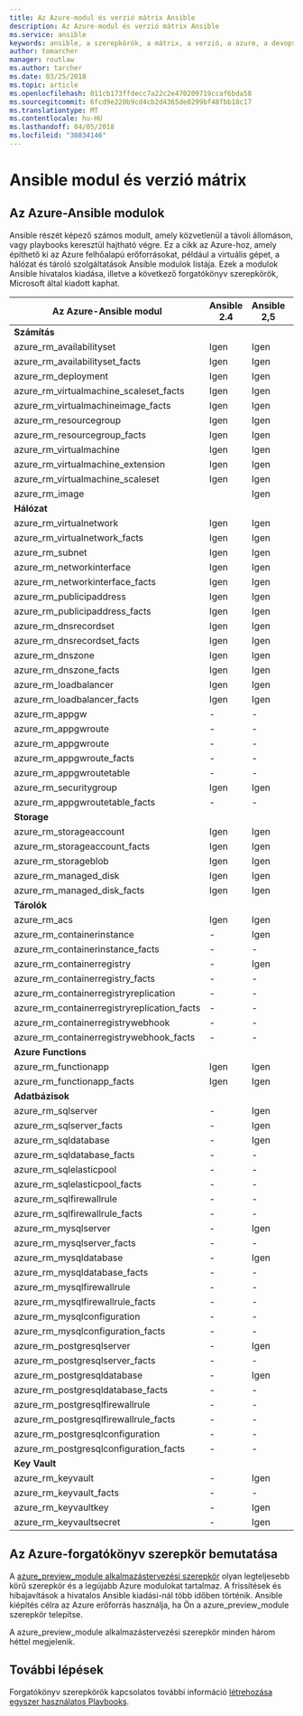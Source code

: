 ```yaml
---
title: Az Azure-modul és verzió mátrix Ansible
description: Az Azure-modul és verzió mátrix Ansible
ms.service: ansible
keywords: ansible, a szerepkörök, a mátrix, a verzió, a azure, a devops
author: tomarcher
manager: routlaw
ms.author: tarcher
ms.date: 03/25/2018
ms.topic: article
ms.openlocfilehash: 011cb173ffdecc7a22c2e470209719ccaf6bda58
ms.sourcegitcommit: 6fcd9e220b9cd4cb2d4365de0299bf48fbb18c17
ms.translationtype: MT
ms.contentlocale: hu-HU
ms.lasthandoff: 04/05/2018
ms.locfileid: "30834146"
---
```

# <a name="ansible-module-and-version-matrix"></a>Ansible modul és verzió mátrix

## <a name="ansible-modules-for-azure"></a>Az Azure-Ansible modulok
Ansible részét képező számos modult, amely közvetlenül a távoli állomáson, vagy playbooks keresztül hajtható végre.
Ez a cikk az Azure-hoz, amely építhető ki az Azure felhőalapú erőforrásokat, például a virtuális gépet, a hálózat és tároló szolgáltatások Ansible modulok listája. Ezek a modulok Ansible hivatalos kiadása, illetve a következő forgatókönyv szerepkörök, Microsoft által kiadott kaphat.

| Az Azure-Ansible modul                   |  Ansible 2.4 |  Ansible 2,5 |  Playbook Role [azure_preview_module](#introduction-to-azurepreviewmodule) | 
|---------------------------------------------|--------------|-----------------------------|-------------------------------------| 
| **Számítás**                    |           |                          |                                  | 
| azure_rm_availabilityset                    | Igen          | Igen                         | Igen                                 | 
| azure_rm_availabilityset_facts              | Igen          | Igen                         | Igen                                 | 
| azure_rm_deployment                         | Igen          | Igen                         | Igen                                 | 
| azure_rm_virtualmachine_scaleset_facts      | Igen          | Igen                         | Igen                                 | 
| azure_rm_virtualmachineimage_facts          | Igen          | Igen                         | Igen                                 | 
| azure_rm_resourcegroup                      | Igen          | Igen                         | Igen                                 | 
| azure_rm_resourcegroup_facts                | Igen          | Igen                         | Igen                                 | 
| azure_rm_virtualmachine                     | Igen          | Igen                         | Igen                                 | 
| azure_rm_virtualmachine_extension           | Igen          | Igen                         | Igen                                 | 
| azure_rm_virtualmachine_scaleset            | Igen          | Igen                         | Igen                                 | 
| azure_rm_image                              |              | Igen                         | Igen                                 | 
| **Hálózat**                    |           |                          |                                  | 
| azure_rm_virtualnetwork                     | Igen          | Igen                         | Igen                                 | 
| azure_rm_virtualnetwork_facts               | Igen          | Igen                         | Igen                                 | 
| azure_rm_subnet                             | Igen          | Igen                         | Igen                                 | 
| azure_rm_networkinterface                   | Igen          | Igen                         | Igen                                 | 
| azure_rm_networkinterface_facts             | Igen          | Igen                         | Igen                                 | 
| azure_rm_publicipaddress                    | Igen          | Igen                         | Igen                                 | 
| azure_rm_publicipaddress_facts              | Igen          | Igen                         | Igen                                 | 
| azure_rm_dnsrecordset                       | Igen          | Igen                         | Igen                                 | 
| azure_rm_dnsrecordset_facts                 | Igen          | Igen                         | Igen                                 | 
| azure_rm_dnszone                            | Igen          | Igen                         | Igen                                 | 
| azure_rm_dnszone_facts                      | Igen          | Igen                         | Igen                                 | 
| azure_rm_loadbalancer                       | Igen          | Igen                         | Igen                                 | 
| azure_rm_loadbalancer_facts                 | Igen          | Igen                         | Igen                                 | 
| azure_rm_appgw                              | -            | -                           | Igen                                 | 
| azure_rm_appgwroute                         | -            | -                           | Igen                                 | 
| azure_rm_appgwroute                         | -            | -                           | Igen                                 |
| azure_rm_appgwroute_facts                   | -            | -                           | Igen                                 |
| azure_rm_appgwroutetable                    | -            | -                           | Igen                                 |
| azure_rm_securitygroup                      | Igen          | Igen                         | Igen                                 | 
| azure_rm_appgwroutetable_facts              | -            | -                           | Igen                                 | 
| **Storage**                    |           |                          |                                  | 
| azure_rm_storageaccount                     | Igen          | Igen                         | Igen                                 | 
| azure_rm_storageaccount_facts               | Igen          | Igen                         | Igen                                 | 
| azure_rm_storageblob                        | Igen          | Igen                         | Igen                                 | 
| azure_rm_managed_disk                       | Igen          | Igen                         | Igen                                 | 
| azure_rm_managed_disk_facts                 | Igen          | Igen                         | Igen                                 | 
| **Tárolók**                    |           |                          |                                  | 
| azure_rm_acs                                | Igen          | Igen                         | Igen                                 | 
| azure_rm_containerinstance                  | -            | Igen                         | Igen                                 | 
| azure_rm_containerinstance_facts            | -            | -                           | Igen                                 | 
| azure_rm_containerregistry                  | -            | Igen                         | Igen                                 | 
| azure_rm_containerregistry_facts            | -            | -                           | Igen                                 | 
| azure_rm_containerregistryreplication       | -            | -                           | Igen                                 | 
| azure_rm_containerregistryreplication_facts | -            | -                           | Igen                                 | 
| azure_rm_containerregistrywebhook           | -            | -                           | Igen                                 | 
| azure_rm_containerregistrywebhook_facts     | -            | -                           | Igen                                 | 
| **Azure Functions**                    |           |                          |                                  | 
| azure_rm_functionapp                        | Igen          | Igen                         | Igen                                 | 
| azure_rm_functionapp_facts                  | Igen          | Igen                         | Igen                                 | 
| **Adatbázisok**                    |           |                          |                                  | 
| azure_rm_sqlserver                          | -            | Igen                         | Igen                                 | 
| azure_rm_sqlserver_facts                    | -            | Igen                         | Igen                                 | 
| azure_rm_sqldatabase                        | -            | Igen                         | Igen                                 | 
| azure_rm_sqldatabase_facts                  | -            | -                           | Igen                                 | 
| azure_rm_sqlelasticpool                     | -            | -                           | Igen                                 | 
| azure_rm_sqlelasticpool_facts               | -            | -                           | Igen                                 | 
| azure_rm_sqlfirewallrule                    | -            | -                           | Igen                                 | 
| azure_rm_sqlfirewallrule_facts              | -            | -                           | Igen                                 | 
| azure_rm_mysqlserver                        | -            | Igen                         | Igen                                 | 
| azure_rm_mysqlserver_facts                  | -            | -                           | Igen                                 | 
| azure_rm_mysqldatabase                      | -            | Igen                         | Igen                                 | 
| azure_rm_mysqldatabase_facts                | -            | -                           | Igen                                 | 
| azure_rm_mysqlfirewallrule                  | -            | -                           | Igen                                 | 
| azure_rm_mysqlfirewallrule_facts            | -            | -                           | Igen                                 | 
| azure_rm_mysqlconfiguration                 | -            | -                           | Igen                                 | 
| azure_rm_mysqlconfiguration_facts           | -            | -                           | Igen                                 | 
| azure_rm_postgresqlserver                   | -            | Igen                         | Igen                                 | 
| azure_rm_postgresqlserver_facts             | -            | -                           | Igen                                 | 
| azure_rm_postgresqldatabase                 | -            | Igen                         | Igen                                 | 
| azure_rm_postgresqldatabase_facts           | -            | -                           | Igen                                 | 
| azure_rm_postgresqlfirewallrule             | -            | -                           | Igen                                 | 
| azure_rm_postgresqlfirewallrule_facts       | -            | -                           | Igen                                 | 
| azure_rm_postgresqlconfiguration            | -            | -                           | Igen                                 | 
| azure_rm_postgresqlconfiguration_facts      | -            | -                           | Igen                                 | 
| **Key Vault**                    |           |                          |                                  | 
| azure_rm_keyvault                           | -            | Igen                         | Igen                                 |
| azure_rm_keyvault_facts                     | -            | -                           | Igen                                 |
| azure_rm_keyvaultkey                        | -            | Igen                         | Igen                                 |
| azure_rm_keyvaultsecret                     | -            | Igen                         | Igen                                 |


## <a name="introduction-to-playbook-role-for-azure"></a>Az Azure-forgatókönyv szerepkör bemutatása
A [azure_preview_module alkalmazástervezési szerepkör](https://galaxy.ansible.com/Azure/azure_preview_modules/) olyan legteljesebb körű szerepkör és a legújabb Azure modulokat tartalmaz. A frissítések és hibajavítások a hivatalos Ansible kiadási-nál több időben történik. Ansible kiépítés célra az Azure erőforrás használja, ha Ön a azure_preview_module szerepkör telepítse.

A azure_preview_module alkalmazástervezési szerepkör minden három héttel megjelenik.

## <a name="next-steps"></a>További lépések
Forgatókönyv szerepkörök kapcsolatos további információ [létrehozása egyszer használatos Playbooks](http://docs.ansible.com/ansible/latest/playbooks_reuse.html). 
